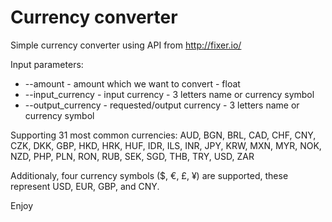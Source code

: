 # Currency converter

Simple currency converter using API from http://fixer.io/

Input parameters: 
- --amount - amount which we want to convert - float
- --input_currency - input currency - 3 letters name or currency symbol
- --output_currency - requested/output currency - 3 letters name or currency symbol

Supporting 31 most common currencies:
AUD, BGN, BRL, CAD, CHF, CNY, CZK, DKK, GBP, HKD, HRK, HUF, IDR, ILS, INR, JPY, KRW, MXN, MYR, NOK, NZD, PHP, PLN, RON, RUB, SEK, SGD, THB, TRY, USD, ZAR 

Additionaly, four currency symbols ($, €, £, ¥) are supported, these represent USD, EUR, GBP, and CNY.

Enjoy
